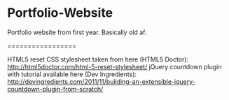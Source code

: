 Portfolio-Website
=================

Portfolio website from first year. Basically old af.

=================

HTML5 reset CSS stylesheet taken from here (HTML5 Doctor): http://html5doctor.com/html-5-reset-stylesheet/
jQuery countdown plugin with tutorial available here (Dev Ingredients): http://devingredients.com/2011/11/building-an-extensible-jquery-countdown-plugin-from-scratch/
